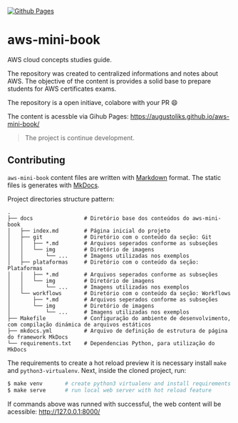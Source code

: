 [![Github Pages](https://github.com/augustoliks/aws-mini-book/actions/workflows/ci.yml/badge.svg?branch=main)](https://github.com/augustoliks/aws-mini-book/actions/workflows/ci.yml)

# aws-mini-book

AWS cloud concepts studies guide. 

The repository was created to centralized informations and notes about AWS. The objective of the content is provides a solid base to prepare students for AWS certificates exams.

The repository is a open initiave, colabore with your PR :smile:

The content is acessble via Gihub Pages: https://augustoliks.github.io/aws-mini-book/ 

> The project is continue development.

## Contributing

`aws-mini-book` content files are written with [Markdown](https://pt.wikipedia.org/wiki/Markdown) format. The static files is generates with [MkDocs](https://www.mkdocs.org/).

Project directories structure pattern:

```shell
.
├── docs                # Diretório base dos conteúdos do aws-mini-book 
│   ├── index.md        # Página inicial do projeto
│   ├── git             # Diretório com o conteúdo da seção: Git
│   │   ├── *.md        # Arquivos seperados conforme as subseções
│   │   └── img         # Diretório de imagens
│   │       └── ...     # Imagens utilizadas nos exemplos
│   ├── plataformas     # Diretório com o conteúdo da seção: Plataformas
│   │   ├── *.md        # Arquivos seperados conforme as subseções
│   │   └── img         # Diretório de imagens
│   │       └── ...     # Imagens utilizadas nos exemplos
│   └── workflows       # Diretório com o conteúdo da seção: Workflows
│       ├── *.md        # Arquivos seperados conforme as subseções
│       └── img         # Diretório de imagens
│           └── ...     # Imagens utilizadas nos exemplos
├── Makefile            # Configuração do ambiente de desenvolvimento, com compilação dinámica de arquivos estáticos   
├── mkdocs.yml          # Arquivo de definição de estrutura de página do framework MkDocs 
└── requirements.txt    # Dependencias Python, para utilização do MkDocs
```

The requirements to create a hot reload preview it is necessary install `make` and `python3-virtualenv`. Next, inside the cloned project, run:

```bash
$ make venv       # create python3 virtualenv and install requirements (MkDocs and MkDocs plugins)
$ make serve      # run local web server with hot reload feature
```

If commands above was runned with successful, the web content will be acessible: http://127.0.0.1:8000/

